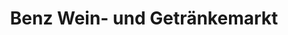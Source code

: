 ---
title: "Benz Wein- und Getränkemarkt"
url: /plochingen/benz-wein-und-getraenkemarkt/
shop: Getränke
---